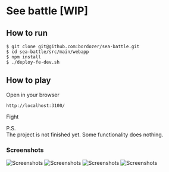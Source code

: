 # See battle [WIP]

## How to run
```console
$ git clone git@github.com:bordozer/sea-battle.git
$ cd sea-battle/src/main/webapp
$ npm install
$ ./deploy-fe-dev.sh
```

## How to play
Open in your browser
``` 
http://localhost:3100/
```
Fight

P.S.  
The project is not finished yet. Some functionality does nothing.

### Screenshots
![Screenshots](https://user-images.githubusercontent.com/11032280/80793955-40b7bc00-8ba1-11ea-9ee8-411462931a91.png)
![Screenshots](https://user-images.githubusercontent.com/11032280/80793978-4f9e6e80-8ba1-11ea-8e93-41c21018955c.png)
![Screenshots](https://user-images.githubusercontent.com/11032280/80793970-4ad9ba80-8ba1-11ea-96b9-fb13f61e5161.png)
![Screenshots](https://user-images.githubusercontent.com/11032280/80793959-46150680-8ba1-11ea-8997-3d1285daf332.png)

 
